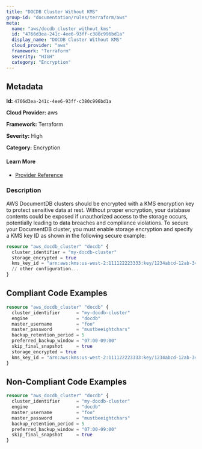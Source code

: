 ```yaml
---
title: "DOCDB Cluster Without KMS"
group-id: "documentation/rules/terraform/aws"
meta:
  name: "aws/docdb_cluster_without_kms"
  id: "4766d3ea-241c-4ee6-93ff-c380c996bd1a"
  display_name: "DOCDB Cluster Without KMS"
  cloud_provider: "aws"
  framework: "Terraform"
  severity: "HIGH"
  category: "Encryption"
---
```

## Metadata

**Id:** `4766d3ea-241c-4ee6-93ff-c380c996bd1a`

**Cloud Provider:** aws

**Framework:** Terraform

**Severity:** High

**Category:** Encryption

#### Learn More

 - [Provider Reference](https://registry.terraform.io/providers/hashicorp/aws/latest/docs/resources/docdb_cluster#kms_key_id)

### Description

 AWS DocumentDB clusters should be encrypted with a KMS encryption key to protect sensitive data at rest. Without proper encryption, your database contents could be exposed if unauthorized access to the storage occurs, potentially leading to data breaches and compliance violations. To secure your DocumentDB cluster, you must enable storage encryption and specify a KMS key ID as shown in the following secure example:

```terraform
resource "aws_docdb_cluster" "docdb" {
  cluster_identifier = "my-docdb-cluster"
  storage_encrypted = true
  kms_key_id = "arn:aws:kms:us-west-2:111122223333:key/1234abcd-12ab-34cd-56ef-1234567890ab"
  // other configuration...
}
```


## Compliant Code Examples
```terraform
resource "aws_docdb_cluster" "docdb" {
  cluster_identifier      = "my-docdb-cluster"
  engine                  = "docdb"
  master_username         = "foo"
  master_password         = "mustbeeightchars"
  backup_retention_period = 5
  preferred_backup_window = "07:00-09:00"
  skip_final_snapshot     = true
  storage_encrypted = true
  kms_key_id = "arn:aws:kms:us-west-2:111122223333:key/1234abcd-12ab-34cd-56ef-1234567890ab"
}

```
## Non-Compliant Code Examples
```terraform
resource "aws_docdb_cluster" "docdb" {
  cluster_identifier      = "my-docdb-cluster"
  engine                  = "docdb"
  master_username         = "foo"
  master_password         = "mustbeeightchars"
  backup_retention_period = 5
  preferred_backup_window = "07:00-09:00"
  skip_final_snapshot     = true
}

```